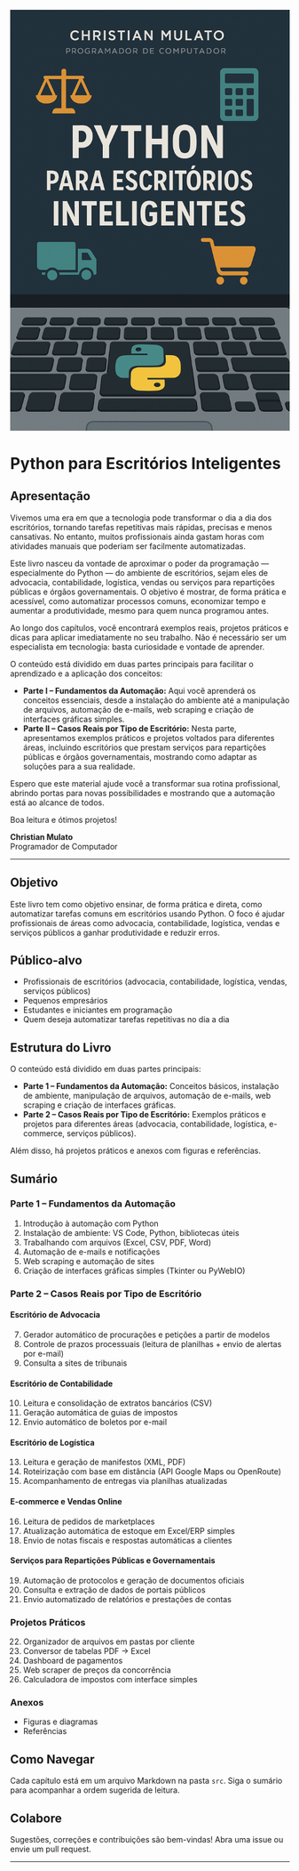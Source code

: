 ![Capa do livro Python para Escritórios Inteligentes](images/capa.png)

# Python para Escritórios Inteligentes

## Apresentação

Vivemos uma era em que a tecnologia pode transformar o dia a dia dos escritórios, tornando tarefas repetitivas mais rápidas, precisas e menos cansativas. No entanto, muitos profissionais ainda gastam horas com atividades manuais que poderiam ser facilmente automatizadas.

Este livro nasceu da vontade de aproximar o poder da programação — especialmente do Python — do ambiente de escritórios, sejam eles de advocacia, contabilidade, logística, vendas ou serviços para repartições públicas e órgãos governamentais. O objetivo é mostrar, de forma prática e acessível, como automatizar processos comuns, economizar tempo e aumentar a produtividade, mesmo para quem nunca programou antes.

Ao longo dos capítulos, você encontrará exemplos reais, projetos práticos e dicas para aplicar imediatamente no seu trabalho. Não é necessário ser um especialista em tecnologia: basta curiosidade e vontade de aprender.

O conteúdo está dividido em duas partes principais para facilitar o aprendizado e a aplicação dos conceitos:

- **Parte I – Fundamentos da Automação:** Aqui você aprenderá os conceitos essenciais, desde a instalação do ambiente até a manipulação de arquivos, automação de e-mails, web scraping e criação de interfaces gráficas simples.
- **Parte II – Casos Reais por Tipo de Escritório:** Nesta parte, apresentamos exemplos práticos e projetos voltados para diferentes áreas, incluindo escritórios que prestam serviços para repartições públicas e órgãos governamentais, mostrando como adaptar as soluções para a sua realidade.

Espero que este material ajude você a transformar sua rotina profissional, abrindo portas para novas possibilidades e mostrando que a automação está ao alcance de todos.

Boa leitura e ótimos projetos!

**Christian Mulato**  
Programador de Computador

---

## Objetivo

Este livro tem como objetivo ensinar, de forma prática e direta, como automatizar tarefas comuns em escritórios usando Python. O foco é ajudar profissionais de áreas como advocacia, contabilidade, logística, vendas e serviços públicos a ganhar produtividade e reduzir erros.

## Público-alvo

- Profissionais de escritórios (advocacia, contabilidade, logística, vendas, serviços públicos)
- Pequenos empresários
- Estudantes e iniciantes em programação
- Quem deseja automatizar tarefas repetitivas no dia a dia

## Estrutura do Livro

O conteúdo está dividido em duas partes principais:

- **Parte 1 – Fundamentos da Automação:** Conceitos básicos, instalação de ambiente, manipulação de arquivos, automação de e-mails, web scraping e criação de interfaces gráficas.
- **Parte 2 – Casos Reais por Tipo de Escritório:** Exemplos práticos e projetos para diferentes áreas (advocacia, contabilidade, logística, e-commerce, serviços públicos).

Além disso, há projetos práticos e anexos com figuras e referências.

## Sumário

### Parte 1 – Fundamentos da Automação

1. Introdução à automação com Python  
2. Instalação de ambiente: VS Code, Python, bibliotecas úteis  
3. Trabalhando com arquivos (Excel, CSV, PDF, Word)  
4. Automação de e-mails e notificações  
5. Web scraping e automação de sites  
6. Criação de interfaces gráficas simples (Tkinter ou PyWebIO)  

### Parte 2 – Casos Reais por Tipo de Escritório

#### Escritório de Advocacia
7. Gerador automático de procurações e petições a partir de modelos  
8. Controle de prazos processuais (leitura de planilhas + envio de alertas por e-mail)  
9. Consulta a sites de tribunais  

#### Escritório de Contabilidade
10. Leitura e consolidação de extratos bancários (CSV)  
11. Geração automática de guias de impostos  
12. Envio automático de boletos por e-mail  

#### Escritório de Logística
13. Leitura e geração de manifestos (XML, PDF)  
14. Roteirização com base em distância (API Google Maps ou OpenRoute)  
15. Acompanhamento de entregas via planilhas atualizadas  

#### E-commerce e Vendas Online
16. Leitura de pedidos de marketplaces  
17. Atualização automática de estoque em Excel/ERP simples  
18. Envio de notas fiscais e respostas automáticas a clientes  

#### Serviços para Repartições Públicas e Governamentais
19. Automação de protocolos e geração de documentos oficiais  
20. Consulta e extração de dados de portais públicos  
21. Envio automatizado de relatórios e prestações de contas  

### Projetos Práticos

22. Organizador de arquivos em pastas por cliente  
23. Conversor de tabelas PDF → Excel  
24. Dashboard de pagamentos  
25. Web scraper de preços da concorrência  
26. Calculadora de impostos com interface simples  

### Anexos

- Figuras e diagramas  
- Referências  

## Como Navegar

Cada capítulo está em um arquivo Markdown na pasta `src`. Siga o sumário para acompanhar a ordem sugerida de leitura.

## Colabore

Sugestões, correções e contribuições são bem-vindas! Abra uma issue ou envie um pull request.

***
